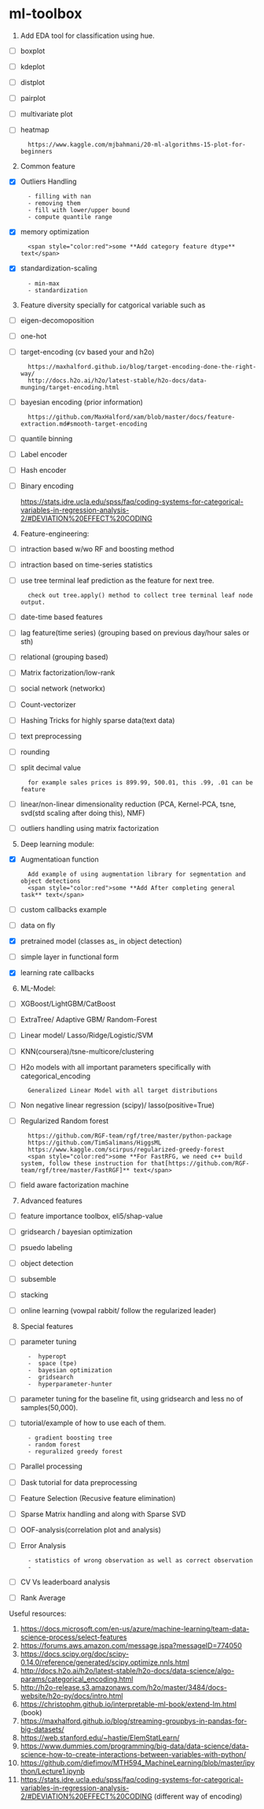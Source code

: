 # ml-toolbox

1. Add EDA tool for classification using hue.
- [ ] boxplot
- [ ] kdeplot
- [ ] distplot
- [ ] pairplot
- [ ] multivariate plot
- [ ] heatmap
		
		https://www.kaggle.com/mjbahmani/20-ml-algorithms-15-plot-for-beginners

2. Common feature
- [x] Outliers Handling
        
        - filling with nan
        - removing them
        - fill with lower/upper bound 
        - compute quantile range
- [x] memory optimization
    	
    	<span style="color:red">some **Add category feature dtype** text</span>
- [x] standardization-scaling
    	
    	- min-max
    	- standardization
  
  
    
3. Feature diversity specially for catgorical variable such as 
- [ ] eigen-decomoposition
- [ ] one-hot
- [ ] target-encoding (cv based your and h2o)
        
        https://maxhalford.github.io/blog/target-encoding-done-the-right-way/
        http://docs.h2o.ai/h2o/latest-stable/h2o-docs/data-munging/target-encoding.html
- [ ] bayesian encoding (prior information) 
		
		https://github.com/MaxHalford/xam/blob/master/docs/feature-extraction.md#smooth-target-encoding
- [ ] quantile binning
- [ ] Label encoder
- [ ] Hash encoder
- [ ] Binary encoding

    https://stats.idre.ucla.edu/spss/faq/coding-systems-for-categorical-variables-in-regression-analysis-2/#DEVIATION%20EFFECT%20CODING


4. Feature-engineering:
- [ ] intraction based w/wo RF and boosting method
- [ ] intraction based on time-series statistics
- [ ] use tree terminal leaf prediction as the feature for next tree.
    
        check out tree.apply() method to collect tree terminal leaf node output.

- [ ] date-time based features
- [ ] lag feature(time series) (grouping based on previous day/hour sales or sth)
- [ ] relational (grouping based)
- [ ] Matrix factorization/low-rank
- [ ] social network (networkx)
- [ ] Count-vectorizer
- [ ] Hashing Tricks for highly sparse data(text data)
- [ ] text preprocessing
- [ ] rounding 
- [ ] split decimal value 

		for example sales prices is 899.99, 500.01, this .99, .01 can be feature
- [ ] linear/non-linear dimensionality reduction (PCA, Kernel-PCA, tsne, svd(std scaling after doing this), NMF)
- [ ] outliers handling using matrix factorization




5. Deep learning module:
- [x] Augmentatioan function

		Add example of using augmentation library for segmentation and object detections
		<span style="color:red">some **Add After completing general task** text</span>
- [ ] custom callbacks example
- [ ] data on fly 
- [x] pretrained model (classes as_ in object detection)
- [ ] simple layer in functional form
- [x] learning rate callbacks


 


6. ML-Model:
- [ ] XGBoost/LightGBM/CatBoost
- [ ] ExtraTree/ Adaptive GBM/ Random-Forest
- [ ] Linear model/ Lasso/Ridge/Logistic/SVM
- [ ] KNN(coursera)/tsne-multicore/clustering
- [ ] H2o models with all important parameters specifically with categorical_encoding
		
		Generalized Linear Model with all target distributions
- [ ] Non negative linear regression (scipy)/ lasso(positive=True)
- [ ] Regularized Random forest
		
		https://github.com/RGF-team/rgf/tree/master/python-package
		https://github.com/TimSalimans/HiggsML
		https://www.kaggle.com/scirpus/regularized-greedy-forest
		<span style="color:red">some **For FastRFG, we need c++ build system, follow these instruction for that[https://github.com/RGF-team/rgf/tree/master/FastRGF]** text</span>
- [ ] field aware factorization machine


7. Advanced features
- [ ] feature importance toolbox, eli5/shap-value
- [ ] gridsearch / bayesian optimization
- [ ] psuedo labeling
- [ ] object detection
- [ ] subsemble
- [ ] stacking
- [ ] online learning (vowpal rabbit/ follow the regularized leader)

  

8. Special features
- [ ] parameter tuning

		-  hyperopt
		-  space (tpe)
		-  bayesian optimization
		-  gridsearch
		-  hyperparameter-hunter
- [ ] parameter tuning for the baseline fit, using gridsearch and less no of samples(50,000).
- [ ] tutorial/example of how to use each of them.
    	
    	- gradient boosting tree
    	- random forest
    	- reguralized greedy forest
- [ ] Parallel processing
- [ ] Dask tutorial for data preprocessing
- [ ] Feature Selection (Recusive feature elimination)
- [ ] Sparse Matrix handling and along with Sparse SVD
- [ ] OOF-analysis(correlation plot and analysis)
- [ ] Error Analysis
    	
    	- statistics of wrong observation as well as correct observation
    	- 
- [ ] CV Vs leaderboard analysis
- [ ] Rank Average




Useful resources:
1. https://docs.microsoft.com/en-us/azure/machine-learning/team-data-science-process/select-features
2. https://forums.aws.amazon.com/message.jspa?messageID=774050
3. https://docs.scipy.org/doc/scipy-0.14.0/reference/generated/scipy.optimize.nnls.html
4. http://docs.h2o.ai/h2o/latest-stable/h2o-docs/data-science/algo-params/categorical_encoding.html
5. http://h2o-release.s3.amazonaws.com/h2o/master/3484/docs-website/h2o-py/docs/intro.html
6. https://christophm.github.io/interpretable-ml-book/extend-lm.html (book)
7. https://maxhalford.github.io/blog/streaming-groupbys-in-pandas-for-big-datasets/
8. https://web.stanford.edu/~hastie/ElemStatLearn/
9. https://www.dummies.com/programming/big-data/data-science/data-science-how-to-create-interactions-between-variables-with-python/
10. https://github.com/diefimov/MTH594_MachineLearning/blob/master/ipython/Lecture1.ipynb
11. https://stats.idre.ucla.edu/spss/faq/coding-systems-for-categorical-variables-in-regression-analysis-2/#DEVIATION%20EFFECT%20CODING (different way of encoding)



